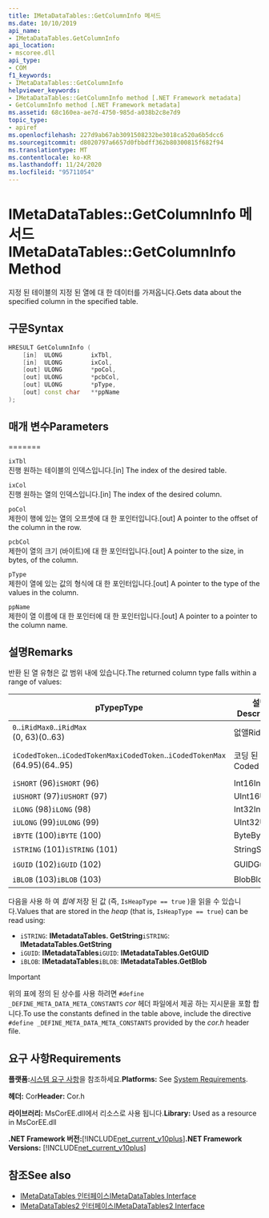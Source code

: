 ```yaml
---
title: IMetaDataTables::GetColumnInfo 메서드
ms.date: 10/10/2019
api_name:
- IMetaDataTables.GetColumnInfo
api_location:
- mscoree.dll
api_type:
- COM
f1_keywords:
- IMetaDataTables::GetColumnInfo
helpviewer_keywords:
- IMetaDataTables::GetColumnInfo method [.NET Framework metadata]
- GetColumnInfo method [.NET Framework metadata]
ms.assetid: 68c160ea-ae7d-4750-985d-a038b2c8e7d9
topic_type:
- apiref
ms.openlocfilehash: 227d9ab67ab3091508232be3018ca520a6b5dcc6
ms.sourcegitcommit: d8020797a6657d0fbbdff362b80300815f682f94
ms.translationtype: MT
ms.contentlocale: ko-KR
ms.lasthandoff: 11/24/2020
ms.locfileid: "95711054"
---
```

# <a name="imetadatatablesgetcolumninfo-method"></a><span data-ttu-id="9c973-102">IMetaDataTables::GetColumnInfo 메서드</span><span class="sxs-lookup"><span data-stu-id="9c973-102">IMetaDataTables::GetColumnInfo Method</span></span>

<span data-ttu-id="9c973-103">지정 된 테이블의 지정 된 열에 대 한 데이터를 가져옵니다.</span><span class="sxs-lookup"><span data-stu-id="9c973-103">Gets data about the specified column in the specified table.</span></span>  
  
## <a name="syntax"></a><span data-ttu-id="9c973-104">구문</span><span class="sxs-lookup"><span data-stu-id="9c973-104">Syntax</span></span>  
  
```cpp  
HRESULT GetColumnInfo (
    [in]  ULONG        ixTbl,  
    [in]  ULONG        ixCol,  
    [out] ULONG        *poCol,  
    [out] ULONG        *pcbCol,  
    [out] ULONG        *pType,  
    [out] const char   **ppName  
);  
```  
  
## <a name="parameters"></a><span data-ttu-id="9c973-105">매개 변수</span><span class="sxs-lookup"><span data-stu-id="9c973-105">Parameters</span></span>

=======

 `ixTbl`  
 <span data-ttu-id="9c973-106">진행 원하는 테이블의 인덱스입니다.</span><span class="sxs-lookup"><span data-stu-id="9c973-106">[in] The index of the desired table.</span></span>  
  
 `ixCol`  
 <span data-ttu-id="9c973-107">진행 원하는 열의 인덱스입니다.</span><span class="sxs-lookup"><span data-stu-id="9c973-107">[in] The index of the desired column.</span></span>  
  
 `poCol`  
 <span data-ttu-id="9c973-108">제한이 행에 있는 열의 오프셋에 대 한 포인터입니다.</span><span class="sxs-lookup"><span data-stu-id="9c973-108">[out] A pointer to the offset of the column in the row.</span></span>  
  
 `pcbCol`  
 <span data-ttu-id="9c973-109">제한이 열의 크기 (바이트)에 대 한 포인터입니다.</span><span class="sxs-lookup"><span data-stu-id="9c973-109">[out] A pointer to the size, in bytes, of the column.</span></span>  
  
 `pType`  
 <span data-ttu-id="9c973-110">제한이 열에 있는 값의 형식에 대 한 포인터입니다.</span><span class="sxs-lookup"><span data-stu-id="9c973-110">[out] A pointer to the type of the values in the column.</span></span>  
  
 `ppName`  
 <span data-ttu-id="9c973-111">제한이 열 이름에 대 한 포인터에 대 한 포인터입니다.</span><span class="sxs-lookup"><span data-stu-id="9c973-111">[out] A pointer to a pointer to the column name.</span></span>  

## <a name="remarks"></a><span data-ttu-id="9c973-112">설명</span><span class="sxs-lookup"><span data-stu-id="9c973-112">Remarks</span></span>

<span data-ttu-id="9c973-113">반환 된 열 유형은 값 범위 내에 있습니다.</span><span class="sxs-lookup"><span data-stu-id="9c973-113">The returned column type falls within a range of values:</span></span>

| <span data-ttu-id="9c973-114">pType</span><span class="sxs-lookup"><span data-stu-id="9c973-114">pType</span></span>                    | <span data-ttu-id="9c973-115">설명</span><span class="sxs-lookup"><span data-stu-id="9c973-115">Description</span></span>   | <span data-ttu-id="9c973-116">도우미 함수</span><span class="sxs-lookup"><span data-stu-id="9c973-116">Helper function</span></span>                   |
|--------------------------|---------------|-----------------------------------|
| <span data-ttu-id="9c973-117">`0`..`iRidMax`</span><span class="sxs-lookup"><span data-stu-id="9c973-117">`0`..`iRidMax`</span></span><br><span data-ttu-id="9c973-118">(0, 63)</span><span class="sxs-lookup"><span data-stu-id="9c973-118">(0..63)</span></span>   | <span data-ttu-id="9c973-119">없앨</span><span class="sxs-lookup"><span data-stu-id="9c973-119">Rid</span></span>           | <span data-ttu-id="9c973-120">**IsRidType**</span><span class="sxs-lookup"><span data-stu-id="9c973-120">**IsRidType**</span></span><br><span data-ttu-id="9c973-121">**IsRidOrToken**</span><span class="sxs-lookup"><span data-stu-id="9c973-121">**IsRidOrToken**</span></span> |
| <span data-ttu-id="9c973-122">`iCodedToken`..`iCodedTokenMax`</span><span class="sxs-lookup"><span data-stu-id="9c973-122">`iCodedToken`..`iCodedTokenMax`</span></span><br><span data-ttu-id="9c973-123">(64.95)</span><span class="sxs-lookup"><span data-stu-id="9c973-123">(64..95)</span></span> | <span data-ttu-id="9c973-124">코딩 된 토큰</span><span class="sxs-lookup"><span data-stu-id="9c973-124">Coded token</span></span> | <span data-ttu-id="9c973-125">**Iscoded Tokentype**</span><span class="sxs-lookup"><span data-stu-id="9c973-125">**IsCodedTokenType**</span></span> <br><span data-ttu-id="9c973-126">**IsRidOrToken**</span><span class="sxs-lookup"><span data-stu-id="9c973-126">**IsRidOrToken**</span></span> |
| <span data-ttu-id="9c973-127">`iSHORT` (96)</span><span class="sxs-lookup"><span data-stu-id="9c973-127">`iSHORT` (96)</span></span>            | <span data-ttu-id="9c973-128">Int16</span><span class="sxs-lookup"><span data-stu-id="9c973-128">Int16</span></span>         | <span data-ttu-id="9c973-129">**IsFixedType**</span><span class="sxs-lookup"><span data-stu-id="9c973-129">**IsFixedType**</span></span>                   |
| <span data-ttu-id="9c973-130">`iUSHORT` (97)</span><span class="sxs-lookup"><span data-stu-id="9c973-130">`iUSHORT` (97)</span></span>           | <span data-ttu-id="9c973-131">UInt16</span><span class="sxs-lookup"><span data-stu-id="9c973-131">UInt16</span></span>        | <span data-ttu-id="9c973-132">**IsFixedType**</span><span class="sxs-lookup"><span data-stu-id="9c973-132">**IsFixedType**</span></span>                   |
| <span data-ttu-id="9c973-133">`iLONG` (98)</span><span class="sxs-lookup"><span data-stu-id="9c973-133">`iLONG` (98)</span></span>             | <span data-ttu-id="9c973-134">Int32</span><span class="sxs-lookup"><span data-stu-id="9c973-134">Int32</span></span>         | <span data-ttu-id="9c973-135">**IsFixedType**</span><span class="sxs-lookup"><span data-stu-id="9c973-135">**IsFixedType**</span></span>                   |
| <span data-ttu-id="9c973-136">`iULONG` (99)</span><span class="sxs-lookup"><span data-stu-id="9c973-136">`iULONG` (99)</span></span>            | <span data-ttu-id="9c973-137">UInt32</span><span class="sxs-lookup"><span data-stu-id="9c973-137">UInt32</span></span>        | <span data-ttu-id="9c973-138">**IsFixedType**</span><span class="sxs-lookup"><span data-stu-id="9c973-138">**IsFixedType**</span></span>                   |
| <span data-ttu-id="9c973-139">`iBYTE` (100)</span><span class="sxs-lookup"><span data-stu-id="9c973-139">`iBYTE` (100)</span></span>            | <span data-ttu-id="9c973-140">Byte</span><span class="sxs-lookup"><span data-stu-id="9c973-140">Byte</span></span>          | <span data-ttu-id="9c973-141">**IsFixedType**</span><span class="sxs-lookup"><span data-stu-id="9c973-141">**IsFixedType**</span></span>                   |
| <span data-ttu-id="9c973-142">`iSTRING` (101)</span><span class="sxs-lookup"><span data-stu-id="9c973-142">`iSTRING` (101)</span></span>          | <span data-ttu-id="9c973-143">String</span><span class="sxs-lookup"><span data-stu-id="9c973-143">String</span></span>        | <span data-ttu-id="9c973-144">**I박 Aptype**</span><span class="sxs-lookup"><span data-stu-id="9c973-144">**IsHeapType**</span></span>                    |
| <span data-ttu-id="9c973-145">`iGUID` (102)</span><span class="sxs-lookup"><span data-stu-id="9c973-145">`iGUID` (102)</span></span>            | <span data-ttu-id="9c973-146">GUID</span><span class="sxs-lookup"><span data-stu-id="9c973-146">Guid</span></span>          | <span data-ttu-id="9c973-147">**I박 Aptype**</span><span class="sxs-lookup"><span data-stu-id="9c973-147">**IsHeapType**</span></span>                    |
| <span data-ttu-id="9c973-148">`iBLOB` (103)</span><span class="sxs-lookup"><span data-stu-id="9c973-148">`iBLOB` (103)</span></span>            | <span data-ttu-id="9c973-149">Blob</span><span class="sxs-lookup"><span data-stu-id="9c973-149">Blob</span></span>          | <span data-ttu-id="9c973-150">**I박 Aptype**</span><span class="sxs-lookup"><span data-stu-id="9c973-150">**IsHeapType**</span></span>                    |

<span data-ttu-id="9c973-151">다음을 사용 하 여 *힙에* 저장 된 값 (즉, `IsHeapType == true` )을 읽을 수 있습니다.</span><span class="sxs-lookup"><span data-stu-id="9c973-151">Values that are stored in the *heap* (that is, `IsHeapType == true`) can be read using:</span></span>

- <span data-ttu-id="9c973-152">`iSTRING`: **IMetadataTables. GetString**</span><span class="sxs-lookup"><span data-stu-id="9c973-152">`iSTRING`: **IMetadataTables.GetString**</span></span>
- <span data-ttu-id="9c973-153">`iGUID`: **IMetadataTables**</span><span class="sxs-lookup"><span data-stu-id="9c973-153">`iGUID`: **IMetadataTables.GetGUID**</span></span>
- <span data-ttu-id="9c973-154">`iBLOB`: **IMetadataTables**</span><span class="sxs-lookup"><span data-stu-id="9c973-154">`iBLOB`: **IMetadataTables.GetBlob**</span></span>

> [!IMPORTANT]
> <span data-ttu-id="9c973-155">위의 표에 정의 된 상수를 사용 하려면 `#define _DEFINE_META_DATA_META_CONSTANTS` *cor* 헤더 파일에서 제공 하는 지시문을 포함 합니다.</span><span class="sxs-lookup"><span data-stu-id="9c973-155">To use the constants defined in the table above, include the directive `#define _DEFINE_META_DATA_META_CONSTANTS` provided by the *cor.h* header file.</span></span>

## <a name="requirements"></a><span data-ttu-id="9c973-156">요구 사항</span><span class="sxs-lookup"><span data-stu-id="9c973-156">Requirements</span></span>  

 <span data-ttu-id="9c973-157">**플랫폼:**[시스템 요구 사항](../../get-started/system-requirements.md)을 참조하세요.</span><span class="sxs-lookup"><span data-stu-id="9c973-157">**Platforms:** See [System Requirements](../../get-started/system-requirements.md).</span></span>  
  
 <span data-ttu-id="9c973-158">**헤더:** Cor</span><span class="sxs-lookup"><span data-stu-id="9c973-158">**Header:** Cor.h</span></span>  
  
 <span data-ttu-id="9c973-159">**라이브러리:** MsCorEE.dll에서 리소스로 사용 됩니다.</span><span class="sxs-lookup"><span data-stu-id="9c973-159">**Library:** Used as a resource in MsCorEE.dll</span></span>  
  
 <span data-ttu-id="9c973-160">**.NET Framework 버전:**[!INCLUDE[net_current_v10plus](../../../../includes/net-current-v10plus-md.md)]</span><span class="sxs-lookup"><span data-stu-id="9c973-160">**.NET Framework Versions:** [!INCLUDE[net_current_v10plus](../../../../includes/net-current-v10plus-md.md)]</span></span>  
  
## <a name="see-also"></a><span data-ttu-id="9c973-161">참조</span><span class="sxs-lookup"><span data-stu-id="9c973-161">See also</span></span>

- [<span data-ttu-id="9c973-162">IMetaDataTables 인터페이스</span><span class="sxs-lookup"><span data-stu-id="9c973-162">IMetaDataTables Interface</span></span>](imetadatatables-interface.md)
- [<span data-ttu-id="9c973-163">IMetaDataTables2 인터페이스</span><span class="sxs-lookup"><span data-stu-id="9c973-163">IMetaDataTables2 Interface</span></span>](imetadatatables2-interface.md)
